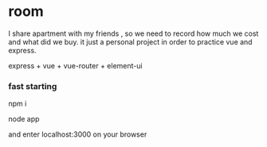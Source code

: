 # room

I share apartment with my friends , so we need to record how much we cost and what did we buy.
it just a personal project in order to practice vue and express.

express + vue + vue-router + element-ui

### fast starting
 npm i

 node app

and enter localhost:3000 on your browser


